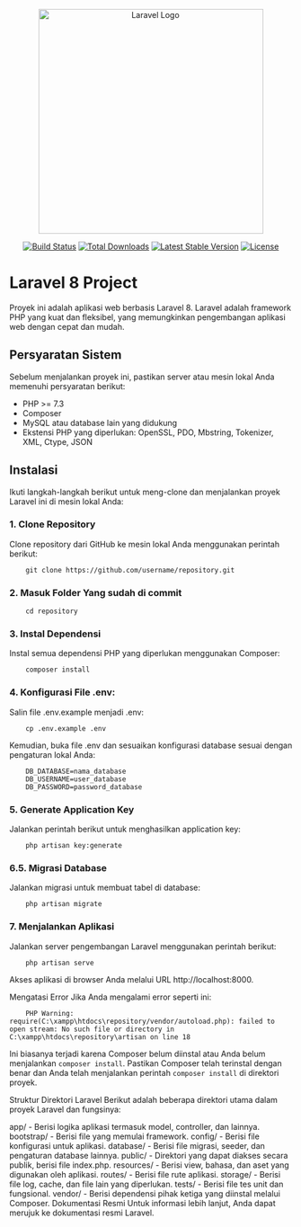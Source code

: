 <p align="center">
    <a href="https://laravel.com" target="_blank">
        <img src="https://raw.githubusercontent.com/laravel/art/master/logo-lockup/5%20SVG/2%20CMYK/1%20Full%20Color/laravel-logolockup-cmyk-red.svg" width="400" alt="Laravel Logo">
    </a>
</p>

<p align="center">
    <a href="https://travis-ci.org/laravel/framework"><img src="https://travis-ci.org/laravel/framework.svg" alt="Build Status"></a>
    <a href="https://packagist.org/packages/laravel/framework"><img src="https://img.shields.io/packagist/dt/laravel/framework" alt="Total Downloads"></a>
    <a href="https://packagist.org/packages/laravel/framework"><img src="https://img.shields.io/packagist/v/laravel/framework" alt="Latest Stable Version"></a>
    <a href="https://packagist.org/packages/laravel/framework"><img src="https://img.shields.io/packagist/l/laravel/framework" alt="License"></a>
</p>

# Laravel 8 Project

Proyek ini adalah aplikasi web berbasis Laravel 8. Laravel adalah framework PHP yang kuat dan fleksibel, yang memungkinkan pengembangan aplikasi web dengan cepat dan mudah.

## Persyaratan Sistem

Sebelum menjalankan proyek ini, pastikan server atau mesin lokal Anda memenuhi persyaratan berikut:

- PHP >= 7.3
- Composer
- MySQL atau database lain yang didukung
- Ekstensi PHP yang diperlukan: OpenSSL, PDO, Mbstring, Tokenizer, XML, Ctype, JSON

## Instalasi

Ikuti langkah-langkah berikut untuk meng-clone dan menjalankan proyek Laravel ini di mesin lokal Anda:

### 1. Clone Repository

Clone repository dari GitHub ke mesin lokal Anda menggunakan perintah berikut:

        git clone https://github.com/username/repository.git
### 2. Masuk Folder Yang sudah di commit
        cd repository
### 3. Instal Dependensi
Instal semua dependensi PHP yang diperlukan menggunakan Composer:

        composer install
### 4. Konfigurasi File .env:
Salin file .env.example menjadi .env:
        
        cp .env.example .env
Kemudian, buka file .env dan sesuaikan konfigurasi database sesuai dengan pengaturan lokal Anda:
        
        DB_DATABASE=nama_database
        DB_USERNAME=user_database
        DB_PASSWORD=password_database
### 5. Generate Application Key
Jalankan perintah berikut untuk menghasilkan application key:

        php artisan key:generate
### 6.5. Migrasi Database
Jalankan migrasi untuk membuat tabel di database:

        php artisan migrate

### 7.  Menjalankan Aplikasi
Jalankan server pengembangan Laravel menggunakan perintah berikut:

        php artisan serve
Akses aplikasi di browser Anda melalui URL http://localhost:8000.

Mengatasi Error
Jika Anda mengalami error seperti ini:

        PHP Warning:  require(C:\xampp\htdocs\repository/vendor/autoload.php): failed to open stream: No such file or directory in C:\xampp\htdocs\repository\artisan on line 18
Ini biasanya terjadi karena Composer belum diinstal atau Anda belum menjalankan `composer install`. Pastikan Composer telah terinstal dengan benar dan Anda telah menjalankan perintah `composer install` di direktori proyek.

Struktur Direktori Laravel
Berikut adalah beberapa direktori utama dalam proyek Laravel dan fungsinya:

app/ - Berisi logika aplikasi termasuk model, controller, dan lainnya.
bootstrap/ - Berisi file yang memulai framework.
config/ - Berisi file konfigurasi untuk aplikasi.
database/ - Berisi file migrasi, seeder, dan pengaturan database lainnya.
public/ - Direktori yang dapat diakses secara publik, berisi file index.php.
resources/ - Berisi view, bahasa, dan aset yang digunakan oleh aplikasi.
routes/ - Berisi file rute aplikasi.
storage/ - Berisi file log, cache, dan file lain yang diperlukan.
tests/ - Berisi file tes unit dan fungsional.
vendor/ - Berisi dependensi pihak ketiga yang diinstal melalui Composer.
Dokumentasi Resmi
Untuk informasi lebih lanjut, Anda dapat merujuk ke dokumentasi resmi Laravel.


